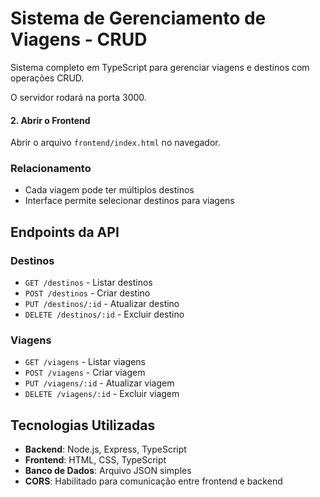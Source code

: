 # Sistema de Gerenciamento de Viagens - CRUD

Sistema completo em TypeScript para gerenciar viagens e destinos com operações CRUD.

O servidor rodará na porta 3000.

#### 2. Abrir o Frontend
Abrir o arquivo `frontend/index.html` no navegador.
### Relacionamento
- Cada viagem pode ter múltiplos destinos
- Interface permite selecionar destinos para viagens

## Endpoints da API

### Destinos
- `GET /destinos` - Listar destinos
- `POST /destinos` - Criar destino
- `PUT /destinos/:id` - Atualizar destino
- `DELETE /destinos/:id` - Excluir destino

### Viagens
- `GET /viagens` - Listar viagens
- `POST /viagens` - Criar viagem
- `PUT /viagens/:id` - Atualizar viagem
- `DELETE /viagens/:id` - Excluir viagem

## Tecnologias Utilizadas

- **Backend**: Node.js, Express, TypeScript
- **Frontend**: HTML, CSS, TypeScript
- **Banco de Dados**: Arquivo JSON simples
- **CORS**: Habilitado para comunicação entre frontend e backend
